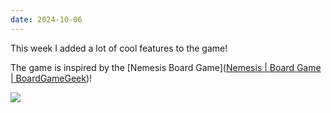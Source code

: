 ```yaml
---
date: 2024-10-06
---
```

This week I added a lot of cool features to the game!

The game is inspired by the [Nemesis Board Game]([Nemesis | Board Game | BoardGameGeek](https://boardgamegeek.com/boardgame/167355/nemesis))!

![](https://cf.geekdo-images.com/4KSmlm59w0GwLIlgDnJDAQ__itemrep/img/7vNS5kbVuRI8SrRF2L7wOkoMvEQ=/fit-in/246x300/filters:strip_icc()/pic8211747.png)
